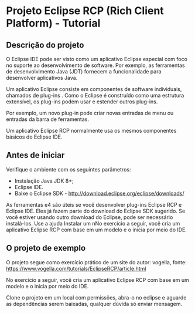 # Projeto Eclipse RCP (Rich Client Platform) - Tutorial

## Descrição do projeto

O Eclipse IDE pode ser visto como um aplicativo Eclipse especial com foco no suporte ao desenvolvimento de software. Por exemplo, as ferramentas de desenvolvimento Java (JDT) fornecem a funcionalidade para desenvolver aplicativos Java.

Um aplicativo Eclipse consiste em componentes de software individuais, chamados de plug-ins . Como o Eclipse é construído como uma estrutura extensível, os plug-ins podem usar e estender outros plug-ins.

Por exemplo, um novo plug-in pode criar novas entradas de menu ou entradas da barra de ferramentas.

Um aplicativo Eclipse RCP normalmente usa os mesmos componentes básicos do Eclipse IDE.

## Antes de iniciar

Verifique o ambiente com os seguintes parâmetros:

- Instalação Java JDK 8+;
- Eclipse IDE.
- Baixe o Eclipse SDK - http://download.eclipse.org/eclipse/downloads/

As ferramentas e4 são úteis se você desenvolver plug-ins Eclipse RCP e Eclipse IDE. Eles já fazem parte do download do Eclipse SDK sugerido. Se você estiver usando outro download do Eclipse, pode ser necessário instalá-los. Use a ajuda Instalar um nNo exercício a seguir, você cria um aplicativo Eclipse RCP com base em um modelo e o inicia por meio do IDE.

## O projeto de exemplo

O projeto segue como exercício prático de um site do autor: vogella, fonte: https://www.vogella.com/tutorials/EclipseRCP/article.html

No exercício a seguir, você cria um aplicativo Eclipse RCP com base em um modelo e o inicia por meio do IDE.

Clone o projeto em um local com permissões, abra-o no eclipse e aguarde
as dependências serem baixadas, qualquer dúvida só enviar mensagem.
